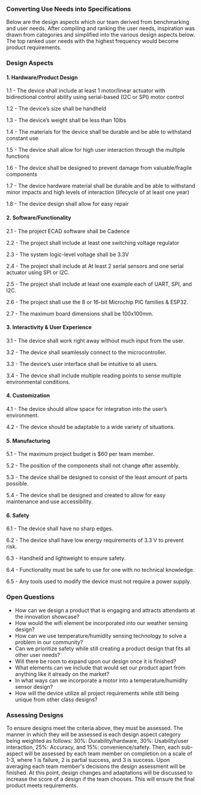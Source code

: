 ### Converting Use Needs into Specifications
Below are the design aspects which our team derived from benchmarking and  user needs. After compiling and ranking the user needs, inspiration was drawn from categories and simplified into the various design aspects below. The top ranked user needs with the highest frequency would become product requirements.
### Design Aspects
#### 1. Hardware/Product Design
1.1 - The device shall include at least 1 motor/linear actuator with bidirectional control ability using serial-based (I2C or SPI) motor control

1.2 - The device’s size shall be handheld

1.3 - The device’s weight shall be less than 10lbs

1.4 - The materials for the device shall be durable and be able to withstand constant use

1.5 - The device shall allow for high user interaction through the multiple functions

1.6 -  The device shall be designed to prevent damage from valuable/fragile components

1.7 - The device hardware material shall be durable and be able to withstand minor impacts and high levels of interaction (lifecycle of at least one year)

1.8 - The device design shall allow for easy repair

#### 2. Software/Functionality
2.1 - The project ECAD software shall be Cadence

2.2 - The project shall include at least one switching voltage regulator

2.3 - The system logic-level voltage shall be 3.3V

2.4 - The project shall include at At least 2 serial sensors and one serial actuator using SPI or I2C.

2.5 - The project shall include at least one example each of UART, SPI, and I2C.

2.6 - The project shall use the 8 or 16-bit Microchip PIC families & ESP32.

2.7 - The maximum board dimensions shall be 100x100mm.

#### 3. Interactivity & User Experience
3.1 - The device shall work right away without much input from the user.

3.2 - The device shall seamlessly connect to the microcontroller.

3.3 - The device’s user interface shall be intuitive to all users.

3.4 - The device shall include multiple reading points to sense multiple environmental conditions.

#### 4. Customization
4.1 - The device should allow space for integration into the user’s environment.

4.2 - The device should be adaptable to a wide variety of situations.

#### 5. Manufacturing
5.1 - The maximum project budget is $60 per team member.

5.2 - The position of the components shall not change after assembly.

5.3 - The device shall be designed to consist of the least amount of parts possible.

5.4 - The device shall be designed and created to allow for easy maintenance and use accessibility.

#### 6. Safety
6.1 - The device shall have no sharp edges.

6.2 - The device shall have low energy requirements of 3.3 V to prevent risk.

6.3 - Handheld and lightweight to ensure safety.

6.4 - Functionality must be safe to use for one with no technical knowledge. 

6.5 - Any tools used to modify the device must not require a power supply.

### Open Questions
* How can we design a product that is engaging and attracts attendants at the innovation showcase?
* How would the wifi element be incorporated into our weather sensing design?
* How can we use temperature/humidity sensing technology to solve a problem in our community?
* Can we prioritize safety while still creating a product design that fits all other user needs? 
* Will there be room to expand upon our design once it is finished?
* What elements can we include that would set our product apart from anything like it already on the market?
* In what ways can we incorporate a motor into a temperature/humidity sensor design?
* How will the device utilize all project requirements while still being unique from other class designs? 

### Assessing Designs
To ensure designs meet the criteria above, they must be assessed. The manner in which they will be assessed is each design aspect category being weighted as follows: 30%: Durability/hardware, 30%: Usability/user interaction, 25%: Accuracy, and 15%: convenience/safety. Then, each sub-aspect will be assessed by each team member on completion on a scale of 1-3, where 1 is failure, 2 is partial success, and 3 is success. Upon averaging each team member's decisions the design assessment will be finished. At this point, design changes and adaptations will be discussed to increase the score of a design if the team chooses. This will ensure the final product meets requirements.
